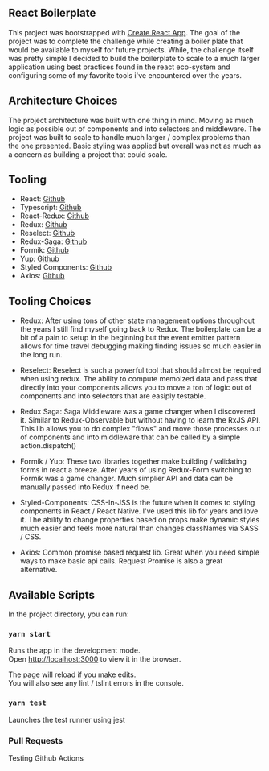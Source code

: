 ## React Boilerplate

This project was bootstrapped with [Create React App](https://github.com/facebook/create-react-app).
The goal of the project was to complete the challenge while creating a boiler plate that would be available to
myself for future projects. While, the challenge itself was pretty simple I decided to build the boilerplate to scale to a much larger
application using best practices found in the react eco-system and configuring some of my favorite tools i've encountered over the years.


## Architecture Choices

The project architecture was built with one thing in mind. Moving as much logic as possible out of components and into selectors
and middleware. The project was built to scale to handle much larger / complex problems than the one presented. Basic styling was
applied but overall was not as much as a concern as building a project that could scale.


## Tooling

- React:  [Github](https://github.com/facebook/react) 
- Typescript: [Github](https://github.com/microsoft/TypeScript)
- React-Redux: [Github](https://github.com/reduxjs/react-redux)
- Redux:  [Github](https://github.com/reduxjs/redux)
- Reselect: [Github](https://github.com/reduxjs/reselect)
- Redux-Saga: [Github](https://github.com/redux-saga/redux-saga)
- Formik: [Github](https://github.com/jaredpalmer/formik)
- Yup: [Github](https://github.com/jquense/yup)
- Styled Components: [Github](https://github.com/styled-components/styled-components)
- Axios: [Github](https://github.com/axios/axios)

## Tooling Choices
 - Redux: After using tons of other state management options throughout the years I still find myself going
 back to Redux. The boilerplate can be a bit of a pain to setup in the beginning but the event emitter pattern
 allows for time travel debugging making finding issues so much easier in the long run.
 
 - Reselect: Reselect is such a powerful tool that should almost be required when using redux. The ability 
 to compute memoized data and pass that directly into your components allows you to move a ton of 
 logic out of components and into selectors that are easiply testable. 
 
 - Redux Saga: Saga Middleware was a game changer when I discovered it. Similar to Redux-Observable
 but without having to learn the RxJS API. This lib allows you to do complex "flows" and move those processes
 out of components and into middleware that can be called by a simple action.dispatch()
 
 - Formik / Yup: These two libraries together make building / validating forms in react a breeze. After years of using 
 Redux-Form switching to Formik was a game changer. Much simplier API and data can be manually passed into Redux if need be.
 
 - Styled-Components: CSS-In-JSS is the future when it comes to styling components in React / React Native. I've 
 used this lib for years and love it. The ability to change properties based on props make dynamic styles much easier and feels
 more natural than changes classNames via SASS / CSS.
 
 - Axios: Common promise based request lib. Great when you need simple ways to make basic api calls. Request Promise
 is also a great alternative.


## Available Scripts

In the project directory, you can run:

### `yarn start`

Runs the app in the development mode.<br>
Open [http://localhost:3000](http://localhost:3000) to view it in the browser.

The page will reload if you make edits.<br>
You will also see any lint / tslint errors in the console.

### `yarn test`

Launches the test runner using jest<br>

### Pull Requests
Testing Github Actions
